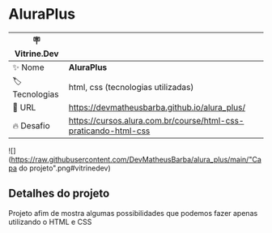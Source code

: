 # AluraPlus


| :placard: Vitrine.Dev |     |
| -------------  | --- |
| :sparkles: Nome        | **AluraPlus**
| :label: Tecnologias | html, css (tecnologias utilizadas)
| :rocket: URL         | https://devmatheusbarba.github.io/alura_plus/
| :fire: Desafio     | https://cursos.alura.com.br/course/html-css-praticando-html-css

<!-- Inserir imagem com a #vitrinedev ao final do link -->
![](https://raw.githubusercontent.com/DevMatheusBarba/alura_plus/main/"Capa do projeto".png#vitrinedev)

## Detalhes do projeto

Projeto afim de mostra algumas possibilidades que podemos fazer apenas utilizando o HTML e CSS 
